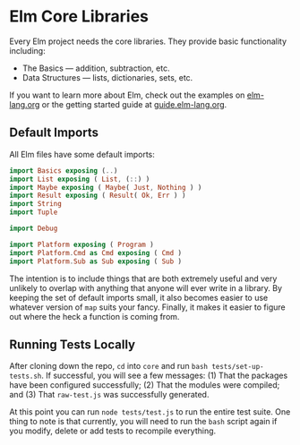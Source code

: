 # Elm Core Libraries

Every Elm project needs the core libraries. They provide basic functionality including:

  * The Basics &mdash; addition, subtraction, etc.
  * Data Structures &mdash; lists, dictionaries, sets, etc.

If you want to learn more about Elm, check out the examples on [elm-lang.org](http://elm-lang.org/) or the getting started guide at [guide.elm-lang.org](https://guide.elm-lang.org/).


## Default Imports

All Elm files have some default imports:

```elm
import Basics exposing (..)
import List exposing ( List, (::) )
import Maybe exposing ( Maybe( Just, Nothing ) )
import Result exposing ( Result( Ok, Err ) )
import String
import Tuple

import Debug

import Platform exposing ( Program )
import Platform.Cmd as Cmd exposing ( Cmd )
import Platform.Sub as Sub exposing ( Sub )
```

The intention is to include things that are both extremely useful and very
unlikely to overlap with anything that anyone will ever write in a library.
By keeping the set of default imports small, it also becomes easier to use
whatever version of `map` suits your fancy. Finally, it makes it easier to
figure out where the heck a function is coming from.

## Running Tests Locally

After cloning down the repo, `cd` into `core` and run `bash tests/set-up-tests.sh`.
If successful, you will see a few messages: (1) That the packages have been
configured successfully; (2) That the modules were compiled; and (3) That
`raw-test.js` was successfully generated.

At this point you can run `node tests/test.js` to run the entire test suite.
One thing to note is that currently, you will need to run the `bash` script
again if you modify, delete or add tests to recompile everything.
